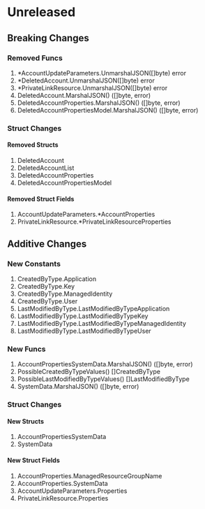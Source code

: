 # Unreleased

## Breaking Changes

### Removed Funcs

1. *AccountUpdateParameters.UnmarshalJSON([]byte) error
1. *DeletedAccount.UnmarshalJSON([]byte) error
1. *PrivateLinkResource.UnmarshalJSON([]byte) error
1. DeletedAccount.MarshalJSON() ([]byte, error)
1. DeletedAccountProperties.MarshalJSON() ([]byte, error)
1. DeletedAccountPropertiesModel.MarshalJSON() ([]byte, error)

### Struct Changes

#### Removed Structs

1. DeletedAccount
1. DeletedAccountList
1. DeletedAccountProperties
1. DeletedAccountPropertiesModel

#### Removed Struct Fields

1. AccountUpdateParameters.*AccountProperties
1. PrivateLinkResource.*PrivateLinkResourceProperties

## Additive Changes

### New Constants

1. CreatedByType.Application
1. CreatedByType.Key
1. CreatedByType.ManagedIdentity
1. CreatedByType.User
1. LastModifiedByType.LastModifiedByTypeApplication
1. LastModifiedByType.LastModifiedByTypeKey
1. LastModifiedByType.LastModifiedByTypeManagedIdentity
1. LastModifiedByType.LastModifiedByTypeUser

### New Funcs

1. AccountPropertiesSystemData.MarshalJSON() ([]byte, error)
1. PossibleCreatedByTypeValues() []CreatedByType
1. PossibleLastModifiedByTypeValues() []LastModifiedByType
1. SystemData.MarshalJSON() ([]byte, error)

### Struct Changes

#### New Structs

1. AccountPropertiesSystemData
1. SystemData

#### New Struct Fields

1. AccountProperties.ManagedResourceGroupName
1. AccountProperties.SystemData
1. AccountUpdateParameters.Properties
1. PrivateLinkResource.Properties
